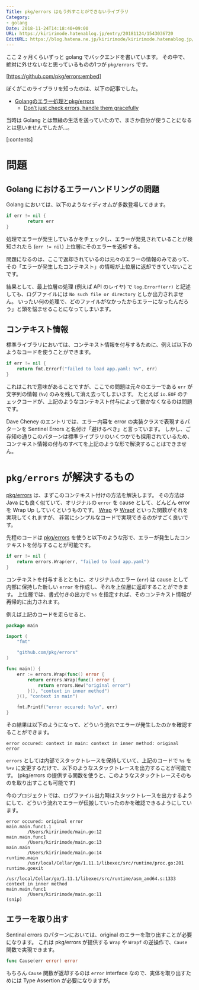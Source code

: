 ```yaml
---
Title: pkg/errors はもう外すことができないライブラリ
Category:
- golang
Date: 2018-11-24T14:18:40+09:00
URL: https://kiririmode.hatenablog.jp/entry/20181124/1543036720
EditURL: https://blog.hatena.ne.jp/kiririmode/kiririmode.hatenablog.jp/atom/entry/10257846132674996355
---
```


ここ 2 ヶ月くらいずっと golang でバックエンドを書いています。
その中で、絶対に外せないなと思っているものの1つが `pkg/errors` です。

[https://github.com/pkg/errors:embed]

ぼくがこのライブラリを知ったのは、以下の記事でした。

- [Golangのエラー処理とpkg/errors](https://deeeet.com/writing/2016/04/25/go-pkg-errors/)
    - [Don’t just check errors, handle them gracefully](https://dave.cheney.net/2016/04/27/dont-just-check-errors-handle-them-gracefully)

当時は Golang とは無縁の生活を送っていたので、まさか自分が使うことになるとは思いませんでしたが…。

[:contents]

# 問題
## Golang におけるエラーハンドリングの問題

Golang においては、以下のようなイディオムが多数登場してきます。

```go
if err != nil {
        return err
}
```

処理でエラーが発生しているかをチェックし、エラーが発見されていることが検知されたら (`err != nil`) 上位層にそのエラーを返却する。

問題になるのは、ここで返却されているのは元々のエラーの情報のみであって、その「エラーが発生したコンテキスト」の情報が上位層に返却できていないことです。

結果として、最上位層の処理 (例えば API のレイヤ) で `log.Errorf(err)` と記述しても、ログファイルには `No such file or directory` としか出力されません。
いったい何の処理で、どのファイルがなかったからエラーになったんだろう」と頭を悩ませることになってしまいます。


## コンテキスト情報

標準ライブラリにおいては、コンテキスト情報を付与するために、例えば以下のようなコードを使うことができます。

```go
if err != nil {
    return fmt.Errorf("failed to load app.yaml: %v", err)
}
```

これはこれで意味があることですが、ここでの問題は元々のエラーである `err` が文字列の情報 (`%v`) のみを残して消え去ってしまいます。
たとえば `io.EOF` のチェックコードが、上記のようなコンテキスト付与によって動かなくなるのは問題です。

Dave Cheney のエントリでは、エラー内容を error の実装クラスで表現するパターンを Sentinel Errors と名付け「避けるべき」と言っています。
しかし、ご存知の通りこのパターンは標準ライブラリのいくつかでも採用されているため、コンテキスト情報の付与のすべてを上記のような形で解決することはできません。

# `pkg/errors` が解決するもの

[pkg/errors](https://godoc.org/github.com/pkg/errors) は、まずこのコンテキスト付けの方法を解決します。
その方法は Java にも良く似ていて、オリジナルの `error` を cause として、どんどん error を Wrap Up していくというものです。
[Wrap](https://godoc.org/github.com/pkg/errors#Wrap) や [Wrapf](https://godoc.org/github.com/pkg/errors#Wrapf) といった関数がそれを実現してくれますが、
非常にシンプルなコードで実現できるのがすごく良いです。

先程のコードは [pkg/errors](https://godoc.org/github.com/pkg/errors) を使うと以下のような形で、エラーが発生したコンテキストを付与することが可能です。

```go
if err != nil {
    return errors.Wrap(err, "failed to load app.yaml")
}
```

コンテキストを付与するとともに、オリジナルのエラー (`err`) は cause として内部に保持した新しい `error` を作成し、それを上位層に返却することができます。
上位層では、書式付きの出力で `%s` を指定すれば、そのコンテキスト情報が再帰的に出力されます。

例えば上記のコードを走らせると、


```go
package main

import (
	"fmt"

	"github.com/pkg/errors"
)

func main() {
	err := errors.Wrap(func() error {
		return errors.Wrap(func() error {
			return errors.New("original error")
		}(), "context in inner method")
	}(), "context in main")

	fmt.Printf("error occured: %s\n", err)
}

```

その結果は以下のようになって、どういう流れでエラーが発生したのかを確認することができます。

```
error occured: context in main: context in inner method: original error
```

`errors` としては内部でスタックトレースを保持していて、上記のコードで `%s` を `%+v` に変更するだけで、以下のようなスタックトレースを出力することが可能です。
(pkg/errors の提供する関数を使うと、このようなスタックトレースそのものを取り出すことも可能です)

今のプロジェクトでは、ログファイル出力時はスタックトレースを出力するようにして、どういう流れでエラーが伝搬していったのかを確認できるようにしています。

```
error occured: original error
main.main.func1.1
        /Users/kiririmode/main.go:12
main.main.func1
        /Users/kiririmode/main.go:13
main.main
        /Users/kiririmode/main.go:14
runtime.main
        /usr/local/Cellar/go/1.11.1/libexec/src/runtime/proc.go:201
runtime.goexit
        /usr/local/Cellar/go/1.11.1/libexec/src/runtime/asm_amd64.s:1333
context in inner method
main.main.func1
        /Users/kiririmode/main.go:11
(snip)
```

## エラーを取り出す

Sentinal errors のパターンにおいては、original のエラーを取り出すことが必要になります。
これは pkg/errors が提供する `Wrap` や `Wrapf` の逆操作で、`Cause` 関数で実現できます。

```go
func Cause(err error) error
```

もちろん `Cause` 関数が返却するのは `error` interface なので、実体を取り出すためには Type Assertion が必要になりますが。
